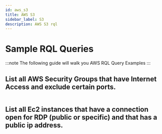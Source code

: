 ```yaml
---
id: aws_s3
title: AWS S3
sidebar_label: S3
description: AWS S3 rql
---
```


# Sample RQL Queries

:::note
The following guide will walk you AWS RQL Query Examples
:::

## List all AWS Security Groups that have Internet Access and exclude certain ports.

```bash
```

## List all Ec2 instances that have a connection open for RDP (public or specific) and that has a public ip address.

```bash
```
